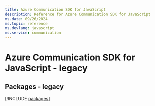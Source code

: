 ```yaml
---
title: Azure Communication SDK for JavaScript
description: Reference for Azure Communication SDK for JavaScript
ms.date: 09/26/2024
ms.topic: reference
ms.devlang: javascript
ms.service: communication
---
```

# Azure Communication SDK for JavaScript - legacy
## Packages - legacy
[!INCLUDE [packages](communication-index.md)]